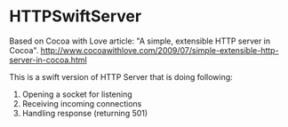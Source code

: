 # HTTPSwiftServer

Based on Cocoa with Love article:
"A simple, extensible HTTP server in Cocoa".
http://www.cocoawithlove.com/2009/07/simple-extensible-http-server-in-cocoa.html

This is a swift version of HTTP Server that is doing following:
1) Opening a socket for listening
2) Receiving incoming connections
3) Handling response (returning 501)
